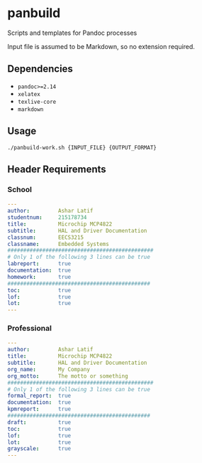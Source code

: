# panbuild
Scripts and templates for Pandoc processes

Input file is assumed to be Markdown, so no extension required.

## Dependencies
- `pandoc>=2.14`
- `xelatex`
- `texlive-core`
- `markdown`

## Usage

```
./panbuild-work.sh {INPUT_FILE} {OUTPUT_FORMAT}
```

## Header Requirements

### School

```yaml
---
author:         Ashar Latif
studentnum:     215178734
title:          Microchip MCP4822
subtitle:       HAL and Driver Documentation
classnum:       EECS3215
classname:      Embedded Systems
##############################################
# Only 1 of the following 3 lines can be true
labreport:      true
documentation:  true
homework:       true
#############################################
toc:            true
lof:            true
lot:            true
---
```

### Professional

```yaml
---
author:         Ashar Latif
title:          Microchip MCP4822
subtitle:       HAL and Driver Documentation
org_name:       My Company
org_motto:      The motto or something
##############################################
# Only 1 of the following 3 lines can be true
formal_report:  true
documentation:  true
kpmreport:      true
#############################################
draft:          true
toc:            true
lof:            true
lot:            true
grayscale:      true
---
```
